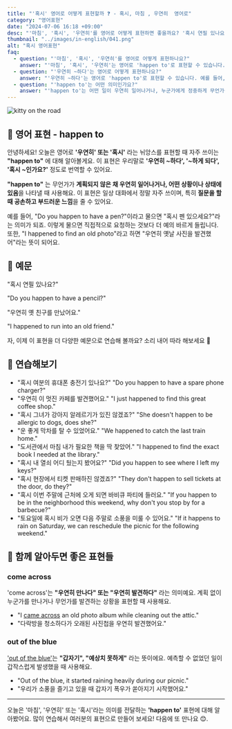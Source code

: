 ```yaml
---
title: "'혹시' 영어로 어떻게 표현할까 ❓ - 혹시, 마침 , 우연히  영어로"
category: "영어표현"
date: "2024-07-06 16:18 +09:00"
desc: "'마침', '혹시', '우연히'를 영어로 어떻게 표현하면 좋을까요? '혹시 연필 있나요?', '우연히 옛 친구를 만났어요.' 등을 영어로 표현하는 법을 배워봅시다. 다양한 예문을 통해서 연습하고 본인의 표현으로 만들어 보세요."
thumbnail: "../images/in-english/041.png"
alt: "혹시 영어표현"
faq:
  - question: "'마침', '혹시', '우연히'를 영어로 어떻게 표현하나요?"
    answer: "'마침', '혹시', '우연히'는 영어로 'happen to'로 표현할 수 있습니다. 예를 들어, '혹시 연필 있나요?'는 'Do you happen to have a pencil?'로 말할 수 있습니다."
  - question: "'우연히 ~하다'는 영어로 어떻게 표현하나요?"
    answer: "'우연히 ~하다'는 영어로 'happen to'로 표현할 수 있습니다. 예를 들어, '우연히 옛 친구를 만났어요.'는 'I happened to run into an old friend.'로 말할 수 있습니다."
  - question: "'happen to'는 어떤 의미인가요?"
    answer: "'happen to'는 어떤 일이 우연히 일어나거나, 누군가에게 정중하게 무언가를 물어볼 때 사용되는 표현입니다. 예를 들어, 'Do you happen to have~?'는 '혹시 ~있나요?'라는 의미입니다."
---
```


![kitty on the road](../images/in-english/041-1.avif)

## 🌟 영어 표현 - happen to

안녕하세요! 오늘은 영어로 **'우연히' 또는 '혹시'** 라는 뉘앙스를 표현할 때 자주 쓰이는 **"happen to"** 에 대해 알아볼게요. 이 표현은 우리말로 **'우연히 ~하다', '~하게 되다', '혹시 ~인가요?'** 정도로 번역할 수 있어요.

**"happen to"** 는 무언가가 **계획되지 않은 채 우연히 일어나거나, 어떤 상황이나 상태에 있음**을 나타낼 때 사용해요. 이 표현은 일상 대화에서 정말 자주 쓰이며, 특히 **질문을 할 때 공손하고 부드러운 느낌**을 줄 수 있어요.

예를 들어, "Do you happen to have a pen?"이라고 물으면 "혹시 펜 있으세요?"라는 의미가 되죠. 이렇게 물으면 직접적으로 요청하는 것보다 더 예의 바르게 들립니다. 또한, "I happened to find an old photo"라고 하면 "우연히 옛날 사진을 발견했어"라는 뜻이 되어요.

## 📖 예문

"혹시 연필 있나요?"

"Do you happen to have a pencil?"

"우연히 옛 친구를 만났어요."

"I happened to run into an old friend."

자, 이제 이 표현을 더 다양한 예문으로 연습해 볼까요? 소리 내어 따라 해보세요 🌟

## 💬 연습해보기

<ul data-interactive-list>
  <li data-interactive-item>
    <span data-toggler>"혹시 여분의 휴대폰 충전기 있나요?"</span>
    <span data-answer>"Do you happen to have a spare phone charger?"</span>
  </li>
  <li data-interactive-item>
    <span data-toggler>"우연히 이 멋진 카페를 발견했어요."</span>
    <span data-answer>"I just happened to find this great coffee shop."</span>
  </li>
  <li data-interactive-item>
    <span data-toggler>"혹시 그녀가 강아지 알레르기가 있진 않겠죠?"</span>
    <span data-answer>"She doesn't happen to be allergic to dogs, does she?"</span>
  </li>
  <li data-interactive-item>
    <span data-toggler>"운 좋게 막차를 탈 수 있었어요."</span>
    <span data-answer>"We happened to catch the last train home."</span>
  </li>
  <li data-interactive-item>
    <span data-toggler>"도서관에서 마침 내가 필요한 책을 딱 찾았어."</span>
    <span data-answer>"I happened to find the exact book I needed at the library."</span>
  </li>
  <li data-interactive-item>
    <span data-toggler>"혹시 내 열쇠 어디 뒀는지 봤어요?"</span>
    <span data-answer>"Did you happen to see where I left my keys?"</span>
  </li>
  <li data-interactive-item>
    <span data-toggler>"혹시 현장에서 티켓 판매하진 않겠죠?"</span>
    <span data-answer>"They don't happen to sell tickets at the door, do they?"</span>
  </li>
  <li data-interactive-item>
    <span data-toggler>"혹시 이번 주말에 근처에 오게 되면 바비큐 파티에 들러요."</span>
    <span data-answer>"If you happen to be in the neighborhood this weekend, why don't you stop by for a barbecue?"</span>
  </li>
  <li data-interactive-item>
    <span data-toggler>"토요일에 혹시 비가 오면 다음 주말로 소풍을 미룰 수 있어요."</span>
    <span data-answer>"If it happens to rain on Saturday, we can reschedule the picnic for the following weekend."</span>
  </li>
</ul>

## 🤝 함께 알아두면 좋은 표현들

### come across

'come across'는 **"우연히 만나다" 또는 "우연히 발견하다"** 라는 의미예요. 계획 없이 누군가를 만나거나 무언가를 발견하는 상황을 표현할 때 사용해요.

- "I [came across](/blog/친구를-우연히-만났어-영어표현/) an old photo album while cleaning out the attic."
- "다락방을 청소하다가 오래된 사진첩을 우연히 발견했어요."

### out of the blue

['out of the blue'](/blog/in-english/045.out-of-the-blue/)는 **"갑자기", "예상치 못하게"** 라는 뜻이에요. 예측할 수 없었던 일이 갑작스럽게 발생했을 때 사용해요.

- "Out of the blue, it started raining heavily during our picnic."
- "우리가 소풍을 즐기고 있을 때 갑자기 폭우가 쏟아지기 시작했어요."

---

오늘은 '마침', '우연히' 또는 '혹시'라는 의미를 전달하는 **'happen to'** 표현에 대해 알아봤어요. 많이 연습해서 여러분의 표현으로 만들어 보세요! 다음에 또 만나요 😊.
